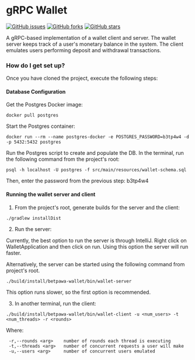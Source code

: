 # gRPC Wallet #

[![GitHub issues](https://img.shields.io/github/issues/jeetkunecoder/grpc-wallet.svg)](https://github.com/jeetkunecoder/grpc-wallet/issues)
[![GitHub forks](https://img.shields.io/github/forks/jeetkunecoder/grpc-wallet.svg)](https://github.com/jeetkunecoder/grpc-wallet/network)
[![GitHub stars](https://img.shields.io/github/stars/jeetkunecoder/grpc-wallet.svg)](https://github.com/jeetkunecoder/grpc-wallet/stargazers)

A gRPC-based implementation of a wallet client and server. The wallet server keeps track
of a user's monetary balance in the system. The client emulates users performing
deposit and withdrawal transactions.

### How do I get set up? ###

Once you have cloned the project, execute the following steps:

#### Database Configuration ####

Get the Postgres Docker image:
```
docker pull postgres
```

Start the Postgres container:
```
docker run --rm --name postgres-docker -e POSTGRES_PASSWORD=b3tp4w4 -d -p 5432:5432 postgres
```

Run the Postgres script to create and populate the DB.
In the terminal, run the following command from the project's root:
```
psql -h localhost -U postgres -f src/main/resources/wallet-schema.sql
```

Then, enter the password from the previous step: b3tp4w4

#### Running the wallet server and client ####

1. From the project's root, generate builds for the server and the client:
```
./gradlew installDist
```

2. Run the server:

Currently, the best option to run the server is through IntelliJ. Right click on
WalletApplication and then click on run. Using this option the server will run faster.

Alternatively, the server can be started using the following command from project's root.
```
./build/install/betpawa-wallet/bin/wallet-server
```
This option runs slower, so the first option is recommended.

3. In another terminal, run the client:
```
./build/install/betpawa-wallet/bin/wallet-client -u <num_users> -t <num_threads> -r <rounds>
```
Where:
```
 -r,--rounds <arg>    number of rounds each thread is executing
 -t,--threads <arg>   number of concurrent requests a user will make
 -u,--users <arg>     number of concurrent users emulated
```